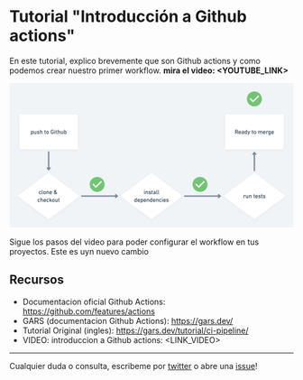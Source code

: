 # Tutorial "Introducción a Github actions"

En este tutorial, explico brevemente que son Github actions y como podemos crear nuestro primer workflow. **mira el video: <YOUTUBE_LINK>**

![Diagrama del workflow](./flow-chart.png)

Sigue los pasos del video para poder configurar el workflow en tus proyectos.
 Este es uyn nuevo cambio
## Recursos

- Documentacion oficial Github Actions: https://github.com/features/actions
- GARS (documentacion Github Actions): https://gars.dev/
- Tutorial Original (ingles): https://gars.dev/tutorial/ci-pipeline/
- VIDEO: introduccion a Github actions: <LINK_VIDEO>

---

Cualquier duda o consulta, escribeme por [twitter](https://hhg.link/twitter) o abre una [issue](https://github.com/horacioh/tutorial-github-actions-push-a-netlify/issues/new)!
